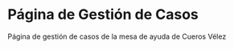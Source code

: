 <h1>Página de Gestión de Casos</h1>

<p>Página de gestión de casos de la mesa de ayuda de Cueros Vélez</p>
